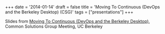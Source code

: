 +++
date = '2014-01-14'
draft = false
title = 'Moving To Continuous (DevOps and the Berkeley Desktop) (CSG)'
tags = ["presentations"]
+++


Slides from  [Moving To Continuous (DevOps and the Berkeley Desktop)](https://billallison.org/staticfiles/moving-to-continuous-bill-allison-csg-1501.pdf), 
Common Solutions Group Meeting, UC Berkeley